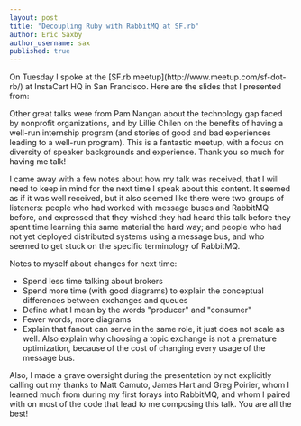 ```yaml
---
layout: post
title: "Decoupling Ruby with RabbitMQ at SF.rb"
author: Eric Saxby
author_username: sax
published: true
---
```


<article>
On Tuesday I spoke at the [SF.rb meetup](http://www.meetup.com/sf-dot-rb/) at InstaCart HQ in San Francisco. Here are the slides that I presented from:

<script async class="speakerdeck-embed" data-id="73ef21f416d642d6a2a4d130921b72e8" data-ratio="1.77777777777778" src="//speakerdeck.com/assets/embed.js"></script>

Other great talks were from Pam Nangan about the technology gap faced by nonprofit organizations, and by Lillie Chilen on the benefits of having a well-run
internship program (and stories of good and bad experiences leading to a well-run program). This is a fantastic meetup, with a focus on diversity of speaker
backgrounds and experience. Thank you so much for having me talk!
</article>

I came away with a few notes about how my talk was received, that I will need to keep in mind for the next time I speak about this content. It seemed as if
it was well received, but it also seemed like there were two groups of listeners: people who had worked with message buses and RabbitMQ before, and
expressed that they wished they had heard this talk before they spent time learning this same material the hard way; and people who had not yet deployed
distributed systems using a message bus, and who seemed to get stuck on the specific terminology of RabbitMQ.

Notes to myself about changes for next time:

* Spend less time talking about brokers
* Spend more time (with good diagrams) to explain the conceptual differences between exchanges and queues
* Define what I mean by the words "producer" and "consumer"
* Fewer words, more diagrams
* Explain that fanout can serve in the same role, it just does not scale as well. Also explain why choosing a topic exchange is not a premature
  optimization, because of the cost of changing every usage of the message bus.

Also, I made a grave oversight during the presentation by not explicitly calling out my thanks to Matt Camuto, James Hart and Greg Poirier, whom I learned
much from during my first forays into RabbitMQ, and whom I paired with on most of the code that lead to me composing this talk. You are all the best!
